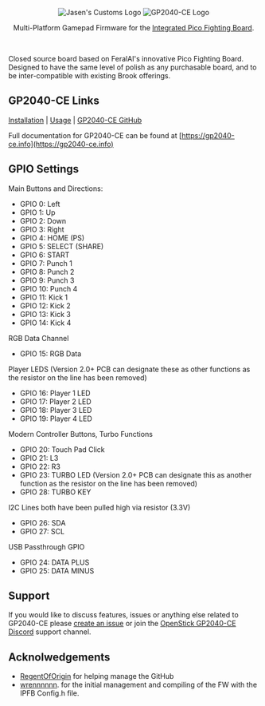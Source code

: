 <p align="center">
  <img alt="Jasen's Customs Logo" src="https://jasenscustoms.com/cdn/shop/files/jcc_logo.png?width=125" />
  <img alt="GP2040-CE Logo" src="https://raw.githubusercontent.com/OpenStickCommunity/Site/main/docs/assets/images/gp2040-ce-logo.png" />
</p>


<p align="center">
  Multi-Platform Gamepad Firmware for the <a href="https://jasenscustoms.com/collections/fight-stick-pcbs/products/integrated-pico-fighting-board-gp2040ce">Integrated Pico Fighting Board</a>.
</p>

<p align="center">
  <img alt="" src="https://img.shields.io/github/license/JasensCustoms/IPFB" />
  <img alt="" src="https://img.shields.io/github/actions/workflow/status/JasensCustoms/IPFB/cmake.yml" />
</p>

Closed source board based on FeralAI's innovative Pico Fighting Board. Designed to have the same level of polish as any purchasable board, and to be inter-compatible with existing Brook offerings.

## GP2040-CE Links

[Installation](https://gp2040-ce.info/installation) | [Usage](https://gp2040-ce.info/usage) | [GP2040-CE GitHub](https://github.com/OpenStickCommunity/GP2040-CE)

Full documentation for GP2040-CE can be found at [https://gp2040-ce.info](https://gp2040-ce.info)

## GPIO Settings

Main Buttons and Directions:

- GPIO 0: Left
- GPIO 1: Up
- GPIO 2: Down
- GPIO 3: Right
- GPIO 4: HOME (PS)
- GPIO 5: SELECT (SHARE)
- GPIO 6: START
- GPIO 7: Punch 1
- GPIO 8: Punch 2
- GPIO 9: Punch 3
- GPIO 10: Punch 4
- GPIO 11: Kick 1
- GPIO 12: Kick 2
- GPIO 13: Kick 3
- GPIO 14: Kick 4

RGB Data Channel

- GPIO 15: RGB Data

Player LEDS (Version 2.0+ PCB can designate these as other functions as the resistor on the line has been removed)

- GPIO 16: Player 1 LED
- GPIO 17: Player 2 LED
- GPIO 18: Player 3 LED
- GPIO 19: Player 4 LED

Modern Controller Buttons, Turbo Functions

- GPIO 20: Touch Pad Click
- GPIO 21: L3
- GPIO 22: R3
- GPIO 23: TURBO LED (Version 2.0+ PCB can designate this as another function as the resistor on the line has been removed)
- GPIO 28: TURBO KEY

I2C Lines both have been pulled high via resistor (3.3V)

- GPIO 26: SDA
- GPIO 27: SCL

USB Passthrough GPIO

- GPIO 24: DATA PLUS
- GPIO 25: DATA MINUS

## Support

If you would like to discuss features, issues or anything else related to GP2040-CE please [create an issue](https://github.com/OpenStickCommunity/GP2040-CE/issues/new) or join the [OpenStick GP2040-CE Discord](https://discord.gg/k2pxhke7q8) support channel.

## Acknolwedgements

- [RegentOfOrigin](https://github.com/RegentOfOrigin) for helping manage the GitHub
- [wrennnnnn](https://github.com/wrennnnnn). for the initial management and compiling of the FW with the IPFB Config.h file.

